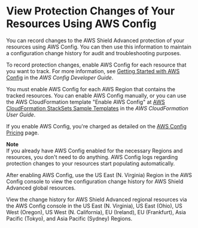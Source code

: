 # View Protection Changes of Your Resources Using AWS Config<a name="ddos-add-config"></a>

You can record changes to the AWS Shield Advanced protection of your resources using AWS Config\. You can then use this information to maintain a configuration change history for audit and troubleshooting purposes\.

To record protection changes, enable AWS Config for each resource that you want to track\. For more information, see [Getting Started with AWS Config](https://docs.aws.amazon.com/config/latest/developerguide/getting-started.html) in the *AWS Config Developer Guide*\.

You must enable AWS Config for each AWS Region that contains the tracked resources\. You can enable AWS Config manually, or you can use the AWS CloudFormation template "Enable AWS Config" at [AWS CloudFormation StackSets Sample Templates](https://docs.aws.amazon.com/AWSCloudFormation/latest/UserGuide/stacksets-sampletemplates.html) in the *AWS CloudFormation User Guide*\.

If you enable AWS Config, you're charged as detailed on the [AWS Config Pricing](https://aws.amazon.com/config/pricing/) page\.

**Note**  
If you already have AWS Config enabled for the necessary Regions and resources, you don't need to do anything\. AWS Config logs regarding protection changes to your resources start populating automatically\.

After enabling AWS Config, use the US East \(N\. Virginia\) Region in the AWS Config console to view the configuration change history for AWS Shield Advanced global resources\. 

View the change history for AWS Shield Advanced regional resources via the AWS Config console in the US East \(N\. Virginia\), US East \(Ohio\), US West \(Oregon\), US West \(N\. California\), EU \(Ireland\), EU \(Frankfurt\), Asia Pacific \(Tokyo\), and Asia Pacific \(Sydney\) Regions\.